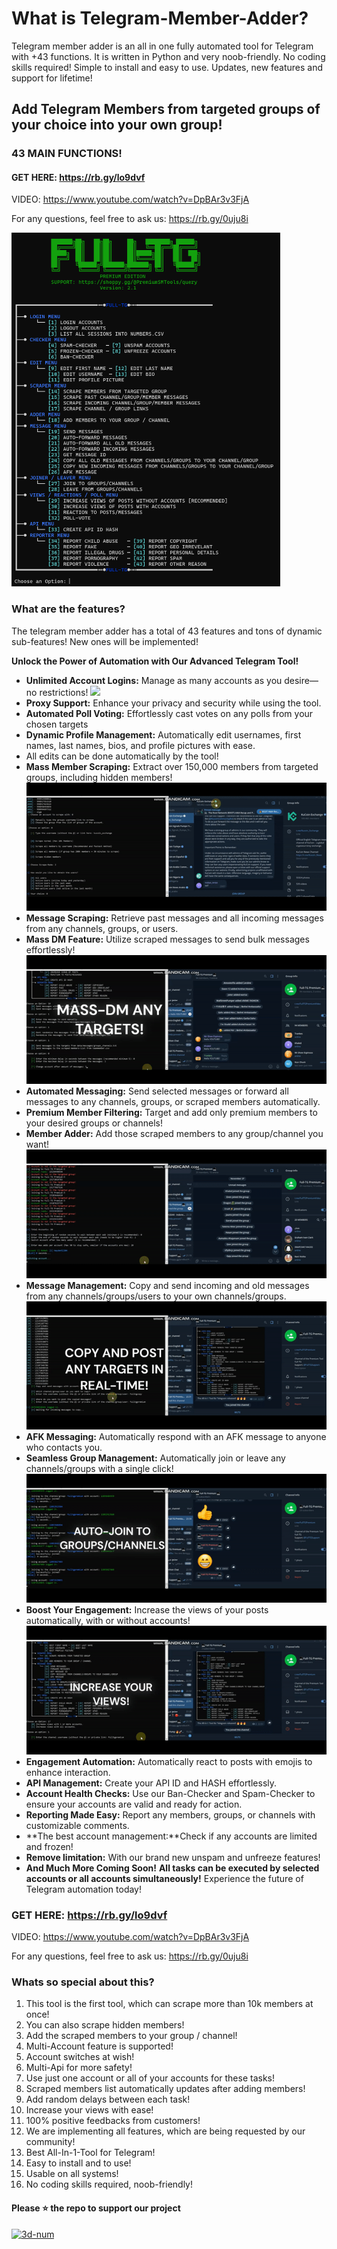 # What is Telegram-Member-Adder?
Telegram member adder is an all in one fully automated tool for Telegram with +43 functions. It is written in Python and very noob-friendly. No coding skills required! Simple to install and easy to use. Updates, new features and support for lifetime!
## Add Telegram Members from targeted groups of your choice into your own group!
### 43 MAIN FUNCTIONS!

#### GET HERE: https://rb.gy/lo9dvf

VIDEO: https://www.youtube.com/watch?v=DpBAr3v3FjA

For any questions, feel free to ask us: https://rb.gy/0uju8i

<img src='menu.png' width='430'>

### What are the features?
The telegram member adder has a total of 43 features and tons of dynamic sub-features! New ones will be implemented!

 **Unlock the Power of Automation with Our Advanced Telegram Tool!**
- **Unlimited Account Logins:** Manage as many accounts as you desire—no restrictions!
![](https://github.com/TeleAddingMarketing/Telegram-Members-Adder-Scraper-Spammer-Cloner-ManyMore2025/blob/main/login.gif)
- **Proxy Support:** Enhance your privacy and security while using the tool.
- **Automated Poll Voting:** Effortlessly cast votes on any polls from your chosen targets
- **Dynamic Profile Management:** Automatically edit usernames, first names, last names, bios, and profile pictures with ease.
- All edits can be done automatically by the tool!
- **Mass Member Scraping:** Extract over 150,000 members from targeted groups, including hidden members!
![](https://github.com/TeleAddingMarketing/Telegram-Members-Adder-Scraper-Spammer-Cloner-ManyMore2025/blob/main/scrape_members.gif)
- **Message Scraping:** Retrieve past messages and all incoming messages from any channels, groups, or users.
- **Mass DM Feature:** Utilize scraped messages to send bulk messages effortlessly!
![](https://github.com/TeleAddingMarketing/Telegram-Members-Adder-Scraper-Spammer-Cloner-ManyMore2025/blob/main/mass-dm.gif)
- **Automated Messaging:** Send selected messages or forward all messages to any channels, groups, or scraped members automatically.
- **Premium Member Filtering:** Target and add only premium members to your desired groups or channels!
- **Member Adder:** Add those scraped members to any group/channel you want!
![](https://github.com/TeleAddingMarketing/Telegram-Members-Adder-Scraper-Spammer-Cloner-ManyMore2025/blob/main/adding.gif)
- **Message Management:** Copy and send incoming and old messages from any channels/groups/users to your own channels/groups.
![](https://github.com/TeleAddingMarketing/Telegram-Members-Adder-Scraper-Spammer-Cloner-ManyMore2025/blob/main/copy_channel.gif)
- **AFK Messaging:** Automatically respond with an AFK message to anyone who contacts you.
- **Seamless Group Management:** Automatically join or leave any channels/groups with a single click!
![](https://github.com/TeleAddingMarketing/Telegram-Members-Adder-Scraper-Spammer-Cloner-ManyMore2025/blob/main/Joiner.gif)
- **Boost Your Engagement:** Increase the views of your posts automatically, with or without accounts!
![](https://github.com/TeleAddingMarketing/Telegram-Members-Adder-Scraper-Spammer-Cloner-ManyMore2025/blob/main/views.gif)
- **Engagement Automation:** Automatically react to posts with emojis to enhance interaction.
- **API Management:** Create your API ID and HASH effortlessly.
- **Account Health Checks:** Use our Ban-Checker and Spam-Checker to ensure your accounts are valid and ready for action.
- **Reporting Made Easy:** Report any members, groups, or channels with customizable comments.
- **The best account management:**Check if any accounts are limited and frozen!
- **Remove limitation:** With our brand new unspam and unfreeze features!
- **And Much More Coming Soon!**
**All tasks can be executed by selected accounts or all accounts simultaneously!**
Experience the future of Telegram automation today!

### GET HERE: https://rb.gy/lo9dvf

VIDEO: https://www.youtube.com/watch?v=DpBAr3v3FjA

For any questions, feel free to ask us: https://rb.gy/0uju8i

### Whats so special about this?
1. This tool is the first tool, which can scrape more than 10k members at once!
2. You can also scrape hidden members!
3. Add the scraped members to your group / channel!
4. Multi-Account feature is supported!
5. Account switches at wish!
6. Multi-Api for more safety!
7. Use just one account or all of your accounts for these tasks!
8. Scraped members list automatically updates after adding members!
9. Add random delays between each task!
10. Increase your views with ease!
11. 100% positive feedbacks from customers!
12. We are implementing all features, which are being requested by our community!
13. Best All-In-1-Tool for Telegram!
14. Easy to install and to use!
15. Usable on all systems!
16. No coding skills required, noob-friendly!

#### Please ⭐ the repo to support our project
<a href="https://github.com/TeleAddingMarketing/Telegram-Members-Adder-Scraper-Spammer-Cloner-ManyMore2025"><img alt="3d-num" src="https://count.getloli.com/get/@Telegram-Members-Adder?theme=3d-num" /></a>

